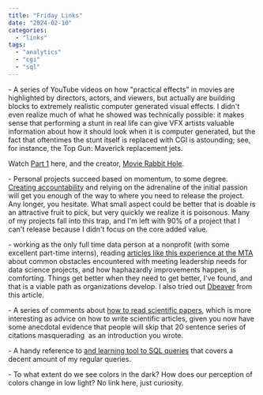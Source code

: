 ```yaml
---
title: "Friday Links"
date: "2024-02-10"
categories: 
  - "links"
tags: 
  - "analytics"
  - "cgi"
  - "sql"
---
```


\- A series of YouTube videos on how "practical effects" in movies are highlighted by directors, actors, and viewers, but actually are building blocks to extremely realistic computer generated visual effects. I didn't even realize much of what he showed was technically possible: it makes sense that performing a stunt in real life can give VFX artists valuable information about how it should look when it is computer generated, but the fact that oftentimes the stunt itself is replaced with CGI is astounding; see, for instance, the Top Gun: Maverick replacement jets.

Watch [Part 1](https://m.youtube.com/watch?v=7ttG90raCNo) here, and the creator, [Movie Rabbit Hole](https://m.youtube.com/@TheMovieRabbitHole).

\- Personal projects succeed based on momentum, to some degree. [Creating accountability](https://www.preethamrn.com/posts/when-should-you-give-up) and relying on the adrenaline of the initial passion will get you enough of the way to where you need to release the project. Any longer, you hesitate. What small aspect could be better that is doable is an attractive fruit to pick, but very quickly we realize it is poisonous. Many of my projects fall into this trap, and I'm left with 90% of a project that I can't release because I didn't focus on the core added value.

\- working as the only full time data person at a nonprofit (with some excellent part-time interns), reading [articles like this experience at the MTA](https://new.mta.info/article/how-we-build-analytics-scale-mta?utm_source=substack&utm_medium=emai) about common obstacles encountered with meeting leadership needs for data science projects, and how haphazardly improvements happen, is comforting. Things get better when they need to get better, I've found, and that is a viable path as organizations develop. I also tried out [Dbeaver](https://dbeaver.io/) from this article.

\- A series of comments about [h](https://www.science.org/content/article/how-seriously-read-scientific-paper)[ow to read scientific papers](https://www.science.org/content/article/how-seriously-read-scientific-paper), which is more interesting as advice on how to write scientific articles, given you now have some anecdotal evidence that people will skip that 20 sentence series of citations masquerading  as an introduction you wrote.

\- A handy reference to [a](https://gvwilson.github.io/sql-tutorial/)[nd learning tool to SQL queries](https://gvwilson.github.io/sql-tutorial/) that covers a decent amount of my regular queries.

\- To what extent do we see colors in the dark? How does our perception of colors change in low light? No link here, just curiosity.
